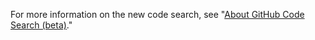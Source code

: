 For more information on the new code search, see "[About GitHub Code Search (beta)](/search-github/github-code-search/about-github-code-search)." 
